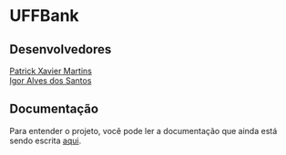 # UFFBank

## Desenvolvedores

[Patrick Xavier Martins](https://github.com/patrickmartx)
<br>
[Igor Alves dos Santos](https://github.com/santoigor)

## Documentação

Para entender o projeto, você pode ler a documentação que ainda está sendo escrita [aqui](https://docs.google.com/document/d/1D2SVCmKm_QV_bW6NOYiK-sPB7dD5fB6H0zZmpXW2Tnc/edit?usp=sharing).